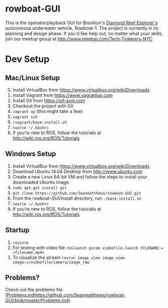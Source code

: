 # rowboat-GUI
This is the operator/playback GUI for Brooklyn's [Diamond Reef Explorer's](http://www.diamondreefexplorers.org/) autonomous underwater vehicle, Rowboat-1.  The project is currently in its planning and design phase. If you'd like help out, no matter what your skills, join our meetup group at http://www.meetup.com/Tech-Tinkerers-NYC. 

# Dev Setup

## Mac/Linux Setup
0. Install VirtualBox from https://www.virtualbox.org/wiki/Downloads
0. Install Vagrant from https://www.vagrantup.com
2. Install Git from https://git-scm.com 
1. Checkout the project with Git
3. `vagrant up` (this might take a few)
4. `vagrant ssh`
5. `/vagrant/base-install.sh`
6. `source ~/.bashrc`
7. If you’re new to ROS, follow the tutorials at http://wiki.ros.org/ROS/Tutorials

## Windows Setup 
1. Install VirtualBox from https://www.virtualbox.org/wiki/Downloads
2. Download Ubuntu 14.04 Desktop from http://www.ubuntu.com
3. Create a new Linux 64-bit VM and follow the steps to install your downloaded Ubuntu image.
4. `sudo apt-get install git`
5. `git clone https://github.com/Seanmatthews/rowboat-GUI.git`
6. From the rowboat-GUI/install directory, run `./base-install.sh`
7. `source ~/.bashrc`
8. If you’re new to ROS, follow the tutorials at http://wiki.ros.org/ROS/Tutorials

## Startup
1. `roscore`
1. For testing with video file `roslaunch gscam videofile.launch FILENAME:=<filename.mp4>`
1. To visualize the stream `rosrun image_view image_view image:=/videofile/camera/image_raw` 

## Problems?

Check out the problems file ([Problems.md](https://github.com/Seanmatthews/rowboat-GUI/blob/master/Problems.md)https://github.com/Seanmatthews/rowboat-GUI/blob/master/Problems.md).

